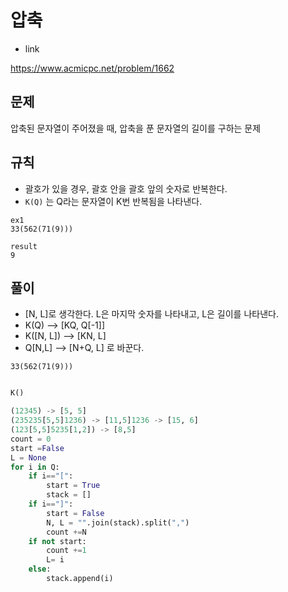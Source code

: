 


# 압축

* link 

https://www.acmicpc.net/problem/1662


## 문제

압축된 문자열이 주어졌을 때, 압축을 푼 문자열의 길이를 구하는 문제

## 규칙
* 괄호가 있을 경우, 괄호 안을 괄호 앞의 숫자로 반복한다. 
* ```K(Q)``` 는 Q라는 문자열이 K번 반복됨을 나타낸다.  

```
ex1 
33(562(71(9)))

result
9
```


## 풀이

* [N, L]로 생각한다. L은 마지막 숫자를 나타내고, L은 길이를 나타낸다. 
* K(Q) --> [KQ, Q[-1]]
* K([N, L]) --> [KN, L]
* Q[N,L] --> [N+Q, L] 로 바꾼다. 
```
33(562(71(9)))
```

```python

K()

(12345) -> [5, 5]
(235235[5,5]1236) -> [11,5]1236 -> [15, 6]
(123[5,5]5235[1,2]) -> [8,5] 
count = 0
start =False
L = None
for i in Q:
    if i=="[":
        start = True
        stack = []
    if i=="]":
        start = False
        N, L = "".join(stack).split(",")
        count +=N
    if not start:
        count +=1
        L= i
    else:
        stack.append(i)
```